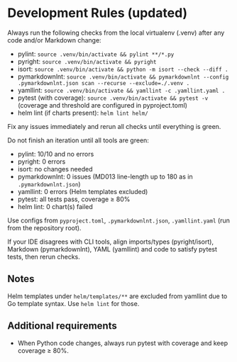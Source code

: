 # Development Rules (updated)

Always run the following checks from the local virtualenv (.venv) after any code and/or Markdown change:

- pylint: `source .venv/bin/activate && pylint **/*.py`
- pyright: `source .venv/bin/activate && pyright`
- isort: `source .venv/bin/activate && python -m isort --check --diff .`
- pymarkdownlnt: `source .venv/bin/activate && pymarkdownlnt --config .pymarkdownlnt.json scan --recurse --exclude=./.venv .`
- yamllint: `source .venv/bin/activate && yamllint -c .yamllint.yaml .`
- pytest (with coverage): `source .venv/bin/activate && pytest -v` (coverage and threshold are configured in pyproject.toml)
- helm lint (if charts present): `helm lint helm/`

Fix any issues immediately and rerun all checks until everything is green.

Do not finish an iteration until all tools are green:
- pylint: 10/10 and no errors
- pyright: 0 errors
- isort: no changes needed
- pymarkdownlnt: 0 issues (MD013 line-length up to 180 as in `.pymarkdownlnt.json`)
- yamllint: 0 errors (Helm templates excluded)
- pytest: all tests pass, coverage ≥ 80%
- helm lint: 0 chart(s) failed

Use configs from `pyproject.toml`, `.pymarkdownlnt.json`, `.yamllint.yaml` (run from the repository root).

If your IDE disagrees with CLI tools, align imports/types (pyright/isort), Markdown (pymarkdownlnt), YAML (yamllint) and code to satisfy pytest tests, then rerun checks.

## Notes

Helm templates under `helm/templates/**` are excluded from yamllint due to Go template syntax. Use `helm lint` for those.

## Additional requirements

- When Python code changes, always run pytest with coverage and keep coverage ≥ 80%.
